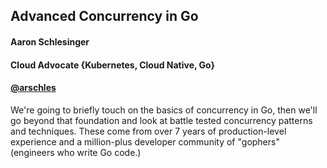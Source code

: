## Advanced Concurrency in Go

#### Aaron Schlesinger
#### Cloud Advocate {Kubernetes, Cloud Native, Go}
#### [@arschles](https://twitter.com/arschles)

<aside class="notes">
    We're going to briefly touch on the basics of concurrency in Go, then we'll go beyond that foundation and look at battle tested concurrency patterns and techniques. These come from over 7 years of production-level experience and a million-plus developer community of "gophers" (engineers who write Go code.)
</aside>
